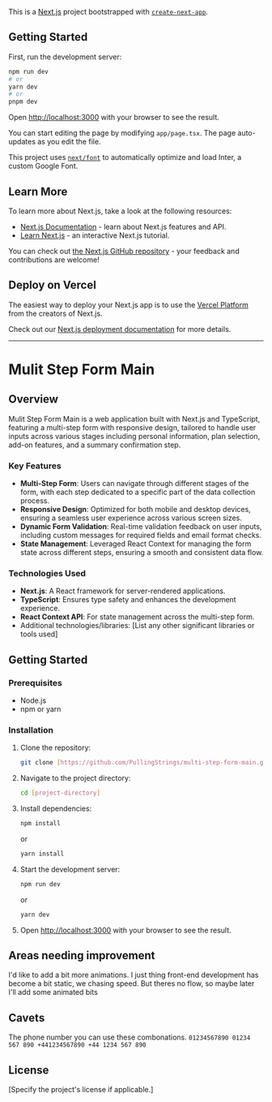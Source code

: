 This is a [Next.js](https://nextjs.org/) project bootstrapped with [`create-next-app`](https://github.com/vercel/next.js/tree/canary/packages/create-next-app).

## Getting Started

First, run the development server:

```bash
npm run dev
# or
yarn dev
# or
pnpm dev
```

Open [http://localhost:3000](http://localhost:3000) with your browser to see the result.

You can start editing the page by modifying `app/page.tsx`. The page auto-updates as you edit the file.

This project uses [`next/font`](https://nextjs.org/docs/basic-features/font-optimization) to automatically optimize and load Inter, a custom Google Font.

## Learn More

To learn more about Next.js, take a look at the following resources:

- [Next.js Documentation](https://nextjs.org/docs) - learn about Next.js features and API.
- [Learn Next.js](https://nextjs.org/learn) - an interactive Next.js tutorial.

You can check out [the Next.js GitHub repository](https://github.com/vercel/next.js/) - your feedback and contributions are welcome!

## Deploy on Vercel

The easiest way to deploy your Next.js app is to use the [Vercel Platform](https://vercel.com/new?utm_medium=default-template&filter=next.js&utm_source=create-next-app&utm_campaign=create-next-app-readme) from the creators of Next.js.

Check out our [Next.js deployment documentation](https://nextjs.org/docs/deployment) for more details.

---

# Mulit Step Form Main

## Overview

Mulit Step Form Main is a web application built with Next.js and TypeScript, featuring a multi-step form with responsive design, tailored to handle user inputs across various stages including personal information, plan selection, add-on features, and a summary confirmation step.

### Key Features

- **Multi-Step Form**: Users can navigate through different stages of the form, with each step dedicated to a specific part of the data collection process.
- **Responsive Design**: Optimized for both mobile and desktop devices, ensuring a seamless user experience across various screen sizes.
- **Dynamic Form Validation**: Real-time validation feedback on user inputs, including custom messages for required fields and email format checks.
- **State Management**: Leveraged React Context for managing the form state across different steps, ensuring a smooth and consistent data flow.

### Technologies Used

- **Next.js**: A React framework for server-rendered applications.
- **TypeScript**: Ensures type safety and enhances the development experience.
- **React Context API**: For state management across the multi-step form.
- Additional technologies/libraries: [List any other significant libraries or tools used]

## Getting Started

### Prerequisites

- Node.js
- npm or yarn

### Installation

1. Clone the repository:
   ```bash
   git clone [https://github.com/PullingStrings/multi-step-form-main.git]
   ```
2. Navigate to the project directory:
   ```bash
   cd [project-directory]
   ```
3. Install dependencies:
   ```bash
   npm install
   ```
   or
   ```bash
   yarn install
   ```
4. Start the development server:
   ```bash
   npm run dev
   ```
   or
   ```bash
   yarn dev
   ```
5. Open [http://localhost:3000](http://localhost:3000) with your browser to see the result.

## Areas needing improvement

I'd like to add a bit more animations. I just thing front-end development has become a bit static, we chasing speed. But theres no flow, so maybe later I'll add some animated bits

## Cavets

The phone number you can use these combonations.
`01234567890
01234 567 890
+441234567890
+44 1234 567 890`

## License

[Specify the project's license if applicable.]

